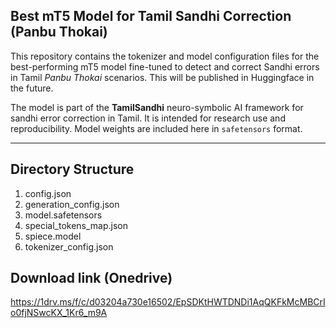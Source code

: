 ## Best mT5 Model for Tamil Sandhi Correction (Panbu Thokai)

This repository contains the tokenizer and model configuration files for the best-performing mT5 model fine-tuned to detect and correct Sandhi errors in Tamil *Panbu Thokai* scenarios. This will be published in Huggingface in the future.

The model is part of the **TamilSandhi** neuro-symbolic AI framework for sandhi error correction in Tamil. It is intended for research use and reproducibility. Model weights are included here in `safetensors` format.

---

## Directory Structure

1. config.json
2. generation_config.json
3. model.safetensors
4. special_tokens_map.json
5. spiece.model
6. tokenizer_config.json

## Download link (Onedrive)
https://1drv.ms/f/c/d03204a730e16502/EpSDKtHWTDNDi1AqQKFkMcMBCrIo0fjNSwcKX_1Kr6_m9A


